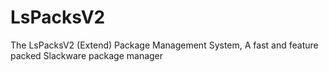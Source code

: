 # LsPacksV2
The LsPacksV2 (Extend) Package Management System, A fast and feature packed Slackware package manager
